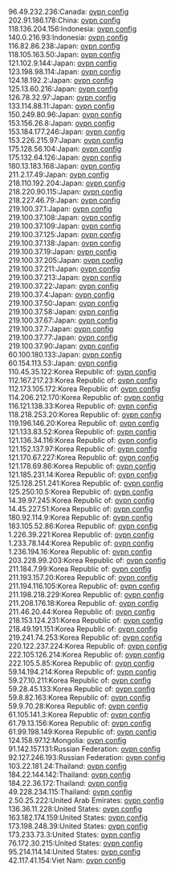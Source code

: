 96.49.232.236:Canada: [ovpn config](vpn/96_49_232_236.ovpn)  
202.91.186.178:China: [ovpn config](vpn/202_91_186_178.ovpn)  
118.136.204.156:Indonesia: [ovpn config](vpn/118_136_204_156.ovpn)  
140.0.216.93:Indonesia: [ovpn config](vpn/140_0_216_93.ovpn)  
116.82.86.238:Japan: [ovpn config](vpn/116_82_86_238.ovpn)  
118.105.163.50:Japan: [ovpn config](vpn/118_105_163_50.ovpn)  
121.102.9.144:Japan: [ovpn config](vpn/121_102_9_144.ovpn)  
123.198.98.114:Japan: [ovpn config](vpn/123_198_98_114.ovpn)  
124.18.192.2:Japan: [ovpn config](vpn/124_18_192_2.ovpn)  
125.13.60.216:Japan: [ovpn config](vpn/125_13_60_216.ovpn)  
126.78.32.97:Japan: [ovpn config](vpn/126_78_32_97.ovpn)  
133.114.88.11:Japan: [ovpn config](vpn/133_114_88_11.ovpn)  
150.249.80.96:Japan: [ovpn config](vpn/150_249_80_96.ovpn)  
153.156.26.8:Japan: [ovpn config](vpn/153_156_26_8.ovpn)  
153.184.177.246:Japan: [ovpn config](vpn/153_184_177_246.ovpn)  
153.226.215.97:Japan: [ovpn config](vpn/153_226_215_97.ovpn)  
175.128.56.104:Japan: [ovpn config](vpn/175_128_56_104.ovpn)  
175.132.64.126:Japan: [ovpn config](vpn/175_132_64_126.ovpn)  
180.13.183.168:Japan: [ovpn config](vpn/180_13_183_168.ovpn)  
211.2.17.49:Japan: [ovpn config](vpn/211_2_17_49.ovpn)  
218.110.192.204:Japan: [ovpn config](vpn/218_110_192_204.ovpn)  
218.220.90.115:Japan: [ovpn config](vpn/218_220_90_115.ovpn)  
218.227.46.79:Japan: [ovpn config](vpn/218_227_46_79.ovpn)  
219.100.37.1:Japan: [ovpn config](vpn/219_100_37_1.ovpn)  
219.100.37.108:Japan: [ovpn config](vpn/219_100_37_108.ovpn)  
219.100.37.109:Japan: [ovpn config](vpn/219_100_37_109.ovpn)  
219.100.37.125:Japan: [ovpn config](vpn/219_100_37_125.ovpn)  
219.100.37.138:Japan: [ovpn config](vpn/219_100_37_138.ovpn)  
219.100.37.19:Japan: [ovpn config](vpn/219_100_37_19.ovpn)  
219.100.37.205:Japan: [ovpn config](vpn/219_100_37_205.ovpn)  
219.100.37.211:Japan: [ovpn config](vpn/219_100_37_211.ovpn)  
219.100.37.213:Japan: [ovpn config](vpn/219_100_37_213.ovpn)  
219.100.37.22:Japan: [ovpn config](vpn/219_100_37_22.ovpn)  
219.100.37.4:Japan: [ovpn config](vpn/219_100_37_4.ovpn)  
219.100.37.50:Japan: [ovpn config](vpn/219_100_37_50.ovpn)  
219.100.37.58:Japan: [ovpn config](vpn/219_100_37_58.ovpn)  
219.100.37.67:Japan: [ovpn config](vpn/219_100_37_67.ovpn)  
219.100.37.7:Japan: [ovpn config](vpn/219_100_37_7.ovpn)  
219.100.37.77:Japan: [ovpn config](vpn/219_100_37_77.ovpn)  
219.100.37.90:Japan: [ovpn config](vpn/219_100_37_90.ovpn)  
60.100.180.133:Japan: [ovpn config](vpn/60_100_180_133.ovpn)  
60.154.113.53:Japan: [ovpn config](vpn/60_154_113_53.ovpn)  
110.45.35.122:Korea Republic of: [ovpn config](vpn/110_45_35_122.ovpn)  
112.167.217.23:Korea Republic of: [ovpn config](vpn/112_167_217_23.ovpn)  
112.173.105.172:Korea Republic of: [ovpn config](vpn/112_173_105_172.ovpn)  
114.206.212.170:Korea Republic of: [ovpn config](vpn/114_206_212_170.ovpn)  
116.121.138.33:Korea Republic of: [ovpn config](vpn/116_121_138_33.ovpn)  
118.218.253.20:Korea Republic of: [ovpn config](vpn/118_218_253_20.ovpn)  
119.196.146.20:Korea Republic of: [ovpn config](vpn/119_196_146_20.ovpn)  
121.133.83.52:Korea Republic of: [ovpn config](vpn/121_133_83_52.ovpn)  
121.136.34.116:Korea Republic of: [ovpn config](vpn/121_136_34_116.ovpn)  
121.152.137.97:Korea Republic of: [ovpn config](vpn/121_152_137_97.ovpn)  
121.170.67.227:Korea Republic of: [ovpn config](vpn/121_170_67_227.ovpn)  
121.178.69.86:Korea Republic of: [ovpn config](vpn/121_178_69_86.ovpn)  
121.185.231.14:Korea Republic of: [ovpn config](vpn/121_185_231_14.ovpn)  
125.128.251.241:Korea Republic of: [ovpn config](vpn/125_128_251_241.ovpn)  
125.250.10.5:Korea Republic of: [ovpn config](vpn/125_250_10_5.ovpn)  
14.39.97.245:Korea Republic of: [ovpn config](vpn/14_39_97_245.ovpn)  
14.45.227.51:Korea Republic of: [ovpn config](vpn/14_45_227_51.ovpn)  
180.92.114.9:Korea Republic of: [ovpn config](vpn/180_92_114_9.ovpn)  
183.105.52.86:Korea Republic of: [ovpn config](vpn/183_105_52_86.ovpn)  
1.226.39.221:Korea Republic of: [ovpn config](vpn/1_226_39_221.ovpn)  
1.233.78.144:Korea Republic of: [ovpn config](vpn/1_233_78_144.ovpn)  
1.236.194.16:Korea Republic of: [ovpn config](vpn/1_236_194_16.ovpn)  
203.228.99.203:Korea Republic of: [ovpn config](vpn/203_228_99_203.ovpn)  
211.184.7.99:Korea Republic of: [ovpn config](vpn/211_184_7_99.ovpn)  
211.193.157.20:Korea Republic of: [ovpn config](vpn/211_193_157_20.ovpn)  
211.194.116.105:Korea Republic of: [ovpn config](vpn/211_194_116_105.ovpn)  
211.198.218.229:Korea Republic of: [ovpn config](vpn/211_198_218_229.ovpn)  
211.208.176.18:Korea Republic of: [ovpn config](vpn/211_208_176_18.ovpn)  
211.46.20.44:Korea Republic of: [ovpn config](vpn/211_46_20_44.ovpn)  
218.153.124.231:Korea Republic of: [ovpn config](vpn/218_153_124_231.ovpn)  
218.49.191.151:Korea Republic of: [ovpn config](vpn/218_49_191_151.ovpn)  
219.241.74.253:Korea Republic of: [ovpn config](vpn/219_241_74_253.ovpn)  
220.122.237.224:Korea Republic of: [ovpn config](vpn/220_122_237_224.ovpn)  
222.105.126.214:Korea Republic of: [ovpn config](vpn/222_105_126_214.ovpn)  
222.105.5.85:Korea Republic of: [ovpn config](vpn/222_105_5_85.ovpn)  
59.14.194.214:Korea Republic of: [ovpn config](vpn/59_14_194_214.ovpn)  
59.27.10.211:Korea Republic of: [ovpn config](vpn/59_27_10_211.ovpn)  
59.28.45.133:Korea Republic of: [ovpn config](vpn/59_28_45_133.ovpn)  
59.8.82.163:Korea Republic of: [ovpn config](vpn/59_8_82_163.ovpn)  
59.9.70.28:Korea Republic of: [ovpn config](vpn/59_9_70_28.ovpn)  
61.105.141.3:Korea Republic of: [ovpn config](vpn/61_105_141_3.ovpn)  
61.79.13.156:Korea Republic of: [ovpn config](vpn/61_79_13_156.ovpn)  
61.99.198.149:Korea Republic of: [ovpn config](vpn/61_99_198_149.ovpn)  
124.158.97.12:Mongolia: [ovpn config](vpn/124_158_97_12.ovpn)  
91.142.157.131:Russian Federation: [ovpn config](vpn/91_142_157_131.ovpn)  
92.127.246.193:Russian Federation: [ovpn config](vpn/92_127_246_193.ovpn)  
103.22.181.24:Thailand: [ovpn config](vpn/103_22_181_24.ovpn)  
184.22.144.142:Thailand: [ovpn config](vpn/184_22_144_142.ovpn)  
184.22.36.172:Thailand: [ovpn config](vpn/184_22_36_172.ovpn)  
49.228.234.115:Thailand: [ovpn config](vpn/49_228_234_115.ovpn)  
2.50.25.222:United Arab Emirates: [ovpn config](vpn/2_50_25_222.ovpn)  
136.36.11.228:United States: [ovpn config](vpn/136_36_11_228.ovpn)  
163.182.174.159:United States: [ovpn config](vpn/163_182_174_159.ovpn)  
173.198.248.39:United States: [ovpn config](vpn/173_198_248_39.ovpn)  
173.233.73.3:United States: [ovpn config](vpn/173_233_73_3.ovpn)  
76.172.30.215:United States: [ovpn config](vpn/76_172_30_215.ovpn)  
95.214.114.14:United States: [ovpn config](vpn/95_214_114_14.ovpn)  
42.117.41.154:Viet Nam: [ovpn config](vpn/42_117_41_154.ovpn)  
